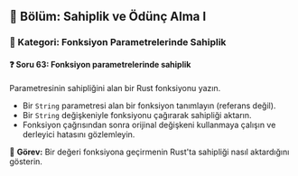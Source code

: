 ## 📘 Bölüm: Sahiplik ve Ödünç Alma I  
### 🔹 Kategori: Fonksiyon Parametrelerinde Sahiplik  
#### ❓ Soru 63: Fonksiyon parametrelerinde sahiplik

Parametresinin sahipliğini alan bir Rust fonksiyonu yazın.

- Bir `String` parametresi alan bir fonksiyon tanımlayın (referans değil).
- Bir `String` değişkeniyle fonksiyonu çağırarak sahipliği aktarın.
- Fonksiyon çağrısından sonra orijinal değişkeni kullanmaya çalışın ve derleyici hatasını gözlemleyin.

🔧 **Görev:** Bir değeri fonksiyona geçirmenin Rust'ta sahipliği nasıl aktardığını gösterin.
